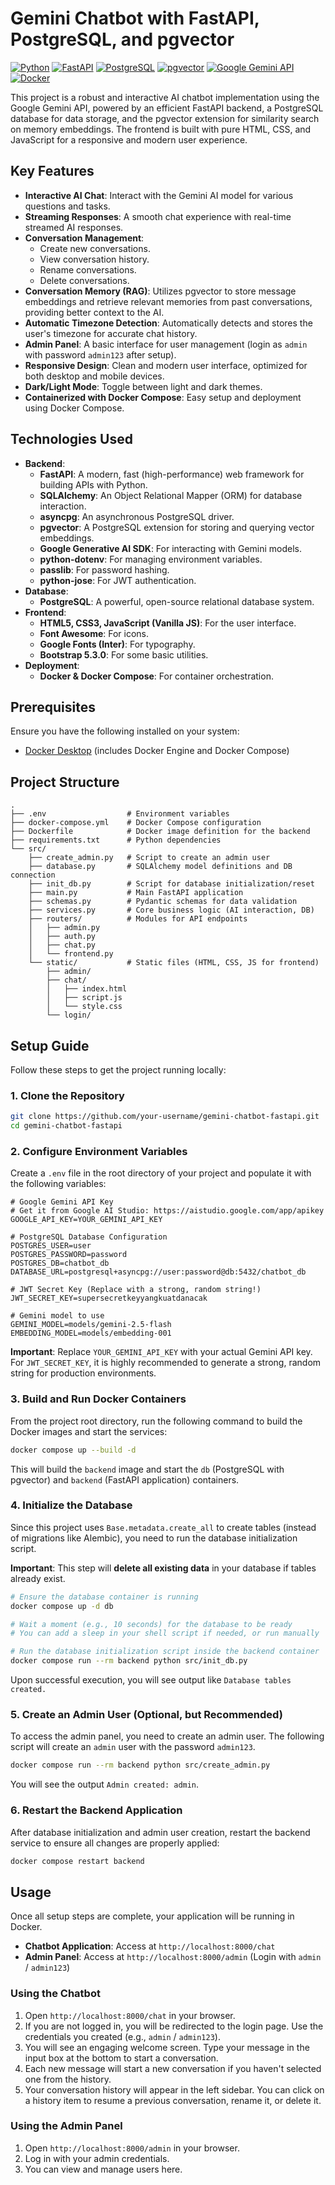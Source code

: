 # Gemini Chatbot with FastAPI, PostgreSQL, and pgvector

[![Python](https://img.shields.io/badge/Python-3.11%2B-blue?logo=python)](https://www.python.org/)
[![FastAPI](https://img.shields.io/badge/FastAPI-0.111.0-009688?logo=fastapi)](https://fastapi.tiangolo.com/)
[![PostgreSQL](https://img.shields.io/badge/PostgreSQL-16-316192?logo=postgresql)](https://www.postgresql.org/)
[![pgvector](https://img.shields.io/badge/pgvector-latest-667eea?logo=postgresql)](https://github.com/pgvector/pgvector)
[![Google Gemini API](https://img.shields.io/badge/Google%20Gemini%20API-latest-f4b400?logo=google)](https://ai.google.dev/gemini-api)
[![Docker](https://img.shields.io/badge/Docker-24.0.5-0db7ed?logo=docker)](https://www.docker.com/)

This project is a robust and interactive AI chatbot implementation using the Google Gemini API, powered by an efficient FastAPI backend, a PostgreSQL database for data storage, and the pgvector extension for similarity search on memory embeddings. The frontend is built with pure HTML, CSS, and JavaScript for a responsive and modern user experience.

## Key Features

- **Interactive AI Chat**: Interact with the Gemini AI model for various questions and tasks.
- **Streaming Responses**: A smooth chat experience with real-time streamed AI responses.
- **Conversation Management**:
  - Create new conversations.
  - View conversation history.
  - Rename conversations.
  - Delete conversations.
- **Conversation Memory (RAG)**: Utilizes pgvector to store message embeddings and retrieve relevant memories from past conversations, providing better context to the AI.
- **Automatic Timezone Detection**: Automatically detects and stores the user's timezone for accurate chat history.
- **Admin Panel**: A basic interface for user management (login as `admin` with password `admin123` after setup).
- **Responsive Design**: Clean and modern user interface, optimized for both desktop and mobile devices.
- **Dark/Light Mode**: Toggle between light and dark themes.
- **Containerized with Docker Compose**: Easy setup and deployment using Docker Compose.

## Technologies Used

- **Backend**:
  - **FastAPI**: A modern, fast (high-performance) web framework for building APIs with Python.
  - **SQLAlchemy**: An Object Relational Mapper (ORM) for database interaction.
  - **asyncpg**: An asynchronous PostgreSQL driver.
  - **pgvector**: A PostgreSQL extension for storing and querying vector embeddings.
  - **Google Generative AI SDK**: For interacting with Gemini models.
  - **python-dotenv**: For managing environment variables.
  - **passlib**: For password hashing.
  - **python-jose**: For JWT authentication.
- **Database**:
  - **PostgreSQL**: A powerful, open-source relational database system.
- **Frontend**:
  - **HTML5, CSS3, JavaScript (Vanilla JS)**: For the user interface.
  - **Font Awesome**: For icons.
  - **Google Fonts (Inter)**: For typography.
  - **Bootstrap 5.3.0**: For some basic utilities.
- **Deployment**:
  - **Docker & Docker Compose**: For container orchestration.

## Prerequisites

Ensure you have the following installed on your system:

- [Docker Desktop](https://www.docker.com/products/docker-desktop) (includes Docker Engine and Docker Compose)

## Project Structure

```
.
├── .env                  # Environment variables
├── docker-compose.yml    # Docker Compose configuration
├── Dockerfile            # Docker image definition for the backend
├── requirements.txt      # Python dependencies
└── src/
    ├── create_admin.py   # Script to create an admin user
    ├── database.py       # SQLAlchemy model definitions and DB connection
    ├── init_db.py        # Script for database initialization/reset
    ├── main.py           # Main FastAPI application
    ├── schemas.py        # Pydantic schemas for data validation
    ├── services.py       # Core business logic (AI interaction, DB)
    ├── routers/          # Modules for API endpoints
    │   ├── admin.py
    │   ├── auth.py
    │   ├── chat.py
    │   └── frontend.py
    └── static/           # Static files (HTML, CSS, JS for frontend)
        ├── admin/
        ├── chat/
        │   ├── index.html
        │   ├── script.js
        │   └── style.css
        └── login/
```

## Setup Guide

Follow these steps to get the project running locally:

### 1. Clone the Repository

```bash
git clone https://github.com/your-username/gemini-chatbot-fastapi.git
cd gemini-chatbot-fastapi
```

### 2. Configure Environment Variables

Create a `.env` file in the root directory of your project and populate it with the following variables:

```dotenv
# Google Gemini API Key
# Get it from Google AI Studio: https://aistudio.google.com/app/apikey
GOOGLE_API_KEY=YOUR_GEMINI_API_KEY

# PostgreSQL Database Configuration
POSTGRES_USER=user
POSTGRES_PASSWORD=password
POSTGRES_DB=chatbot_db
DATABASE_URL=postgresql+asyncpg://user:password@db:5432/chatbot_db

# JWT Secret Key (Replace with a strong, random string!)
JWT_SECRET_KEY=supersecretkeyyangkuatdanacak

# Gemini model to use
GEMINI_MODEL=models/gemini-2.5-flash
EMBEDDING_MODEL=models/embedding-001
```

**Important**: Replace `YOUR_GEMINI_API_KEY` with your actual Gemini API key. For `JWT_SECRET_KEY`, it is highly recommended to generate a strong, random string for production environments.

### 3. Build and Run Docker Containers

From the project root directory, run the following command to build the Docker images and start the services:

```bash
docker compose up --build -d
```

This will build the `backend` image and start the `db` (PostgreSQL with pgvector) and `backend` (FastAPI application) containers.

### 4. Initialize the Database

Since this project uses `Base.metadata.create_all` to create tables (instead of migrations like Alembic), you need to run the database initialization script.

**Important**: This step will **delete all existing data** in your database if tables already exist.

```bash
# Ensure the database container is running
docker compose up -d db

# Wait a moment (e.g., 10 seconds) for the database to be ready
# You can add a sleep in your shell script if needed, or run manually

# Run the database initialization script inside the backend container
docker compose run --rm backend python src/init_db.py
```

Upon successful execution, you will see output like `Database tables created.`

### 5. Create an Admin User (Optional, but Recommended)

To access the admin panel, you need to create an admin user. The following script will create an `admin` user with the password `admin123`.

```bash
docker compose run --rm backend python src/create_admin.py
```

You will see the output `Admin created: admin`.

### 6. Restart the Backend Application

After database initialization and admin user creation, restart the backend service to ensure all changes are properly applied:

```bash
docker compose restart backend
```

## Usage

Once all setup steps are complete, your application will be running in Docker.

- **Chatbot Application**: Access at `http://localhost:8000/chat`
- **Admin Panel**: Access at `http://localhost:8000/admin` (Login with `admin` / `admin123`)

### Using the Chatbot

1.  Open `http://localhost:8000/chat` in your browser.
2.  If you are not logged in, you will be redirected to the login page. Use the credentials you created (e.g., `admin` / `admin123`).
3.  You will see an engaging welcome screen. Type your message in the input box at the bottom to start a conversation.
4.  Each new message will start a new conversation if you haven't selected one from the history.
5.  Your conversation history will appear in the left sidebar. You can click on a history item to resume a previous conversation, rename it, or delete it.

### Using the Admin Panel

1.  Open `http://localhost:8000/admin` in your browser.
2.  Log in with your admin credentials.
3.  You can view and manage users here.


